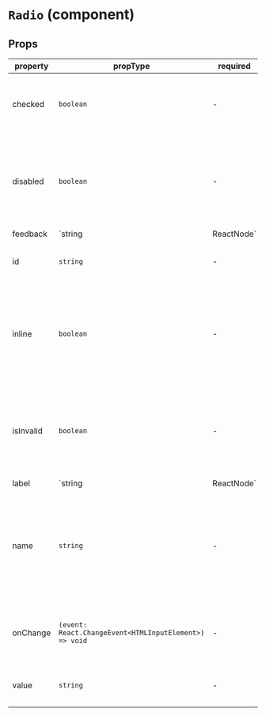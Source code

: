 # `Radio` (component)

## Props

| property  | propType                                               | required | default | description                                                                                     |
| --------- | ------------------------------------------------------ | -------- | ------- | ----------------------------------------------------------------------------------------------- |
| checked   | `boolean`                                              | -        |         | When checked is true, the Radio button is selected.                                             |
| disabled  | `boolean`                                              | -        |         | When disabled, the Radio cannot be clicked or changed by the user. Default is false.            |
| feedback  | `string | ReactNode`                                   | -        |         | Message to display when the Radio is invalid.                                                   |
| id        | `string`                                               | -        |         | Necessary to link the label with the input.                                                     |
| inline    | `boolean`                                              | -        |         | When inline, Radio elements are stacked horizontally instead of vertically. Default is false.   |
| isInvalid | `boolean`                                              | -        |         | Determines whether the Radio should be rendered as invalid or not. Default is false.            |
| label     | `string | ReactNode`                                   | -        |         | Label to display next to the Radio.                                                             |
| name      | `string`                                               | -        |         | Name to group Radios together. Two Radios with the same name can't be checked at the same time. |
| onChange  | `(event: React.ChangeEvent<HTMLInputElement>) => void` | -        |         | Listener will be called when the Radio is checked.                                              |
| value     | `string`                                               | -        |         | Value associated with the Radio.                                                                |
